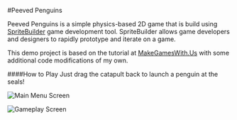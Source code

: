 #Peeved Penguins

Peeved Penguins is a simple physics-based 2D game that is build using [SpriteBuilder](http://www.spritebuilder.com) game development tool. SpriteBuilder allows game developers and designers to rapidly prototype and iterate on a game.

This demo project is based on the tutorial at [MakeGamesWith.Us](https://www.makegameswith.us/tutorials/getting-started-with-spritebuilder/) with some additional code modifications of my own.

####How to Play
Just drag the catapult back to launch a penguin at the seals!

![Main Menu Screen](http://tclee.github.io/PeevedPenguins/images/Screenshot1.png "Main Menu Screen")

![Gameplay Screen](http://tclee.github.io/PeevedPenguins/images/Screenshot2.png "Gameplay Screen")
